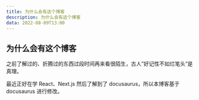 ```yaml
---
title: 为什么会有这个博客
description: 为什么会有这个博客
data: 2022-08-09T13:00
---
```


## 为什么会有这个博客

之前了解过的、折腾过的东西过段时间再来看很陌生，古人”好记性不如烂笔头“是真理。

最近正好在学 React、Next.js 然后了解到了 docusaurus，所以本博客基于 docusaurus 进行修改。
